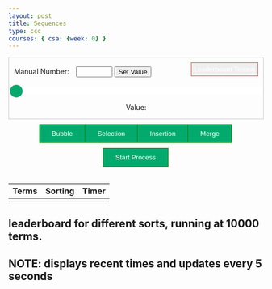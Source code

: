 ```yaml
---
layout: post
title: Sequences
type: ccc
courses: { csa: {week: 0} }
---
```


<style>
  .slidecontainer {
    width: 100%;
  }

  .slider {
    -webkit-appearance: none;
    width: 100%;
    height: 15px;
    border-radius: 5px;
    background: white;
    outline: none;
    opacity: 1;
    -webkit-transition: .2s;
    transition: opacity .2s;
  }

  .slider:hover {
    opacity: 1;
  }

  .slider::-webkit-slider-thumb {
    -webkit-appearance: none;
    appearance: none;
    width: 25px;
    height: 25px;
    border-radius: 50%;
    background: #04AA6D;
    cursor: pointer;
  }

  .slider::-moz-range-thumb {
    width: 25px;
    height: 25px;
    border-radius: 50%;
    background: #04AA6D;
    cursor: pointer;
  }

  #manualValue {
      color: black;
  }

  .btn-group button {
    background-color: #04AA6D;
    border: 1px solid green;
    color: white;
    padding: 10px 24px;
    cursor: pointer;
    float: left;
    transition: background-color 0.8s ease; /* Add animation to background color */
     transition: transform 0.3s ease;
  }

  .btn-group button:not(:last-child) {
    border-right: none; /* Prevent double borders */
  }

  /* Clear floats (clearfix hack) */
  .btn-group:after {
    content: "";
    clear: both;
    display: table;
  }

  /* Add a background color on hover */
  .btn-group button:hover {
    background-color: #3e8e41;
    transform: scale(1.05) translate(0px, -3px);
  }


  .btn-group {
    display: flex;
    justify-content: center;
    align-items: center;
    padding-top: 10px;
  }

  .btn-group-2 button {
  background-color: #04AA6D;
  border: 1px solid green;
  color: white;
  padding: 10px 24px;
  cursor: pointer;
  float: left;
  transition: background-color 0.7s ease; /* Add animation to background color */
  }

  .btn-group-2 button:not(:last-child) {
    border-right: none; /* Prevent double borders */
  }

  /* Clear floats (clearfix hack) */
  .btn-group-2:after {
    content: "";
    clear: both;
    display: table;
  }

  /* Add a background color on hover */
  .btn-group-2 button:hover {
    background-color: #3e8e41;
    transform: scale(1.02) 1ms ease-in-out;
  }


  .btn-group-2 {
    display: flex;
    justify-content: center;
    align-items: center;
    padding-top: 10px;
  }

  #leaderButton {
    padding: 5px;
    margin-bottom: 10px;
    border: 1px solid #cf4a4a;
    color: white; /* White text */
    cursor: pointer; /* Pointer/hand icon */
  }

  .timeDiv {
    display: flex;
    justify-content: center;
    align-items: center;
    padding-top: 10px;
  }

  .manual-container {
    display: flex;
    justify-content: space-between;
    align-items: center;
    margin: 10px;
  }

  .manual-container label {
    margin-right: 10px;
  }

  .slider-container {
    display: flex;
    justify-content: center;
    align-items: center;
  }

  .slidecontainer {
      border: 1px solid #ccc;
      justify-content: center;
      text-align: center;
  }

  #sortingTEXT,
  #termsTEXT,
  #timerTEXT {
    text-align: center;
  }

  .result div {
    width: 100%;
    border-collapse: collapse;
    margin-top: 20px;
  }

  .result div th, .result div td {
    border: 1px solid #ddd;
    padding: 8px;
    text-align: left;
  }

  #inputRange {
    border: none !important;
  }
</style>

<div class="slidecontainer">
  <div class="manual-container">
    <!-- Manual Value -->
    <div>
      <label for="manualValue">Manual Number:</label>
      <input type="number" id="manualValue" min="100" max="1000">
      <button onclick="setManualValue()">Set Value</button>
    </div>
    <!-- Leaderboard -->
    <button id="leaderButton" onclick="leaderboardPlay()">Leaderboard Testing</button>
  </div>
  <div class="slider-container">
    <!-- Slider -->
    <input type="range" min="100" max="10000" value="100" class="slider" id="inputRange">
  </div>
  <!-- Value -->
  <p>Value: <span id="shownNumber"></span></p>
</div>

<div id="sorts" class="btn-group">
  <button id="Bubble" onclick="bubbleClick()">Bubble</button>
  <button id="Selection" onclick="selectionClick()">Selection</button>
  <button id="Insertion" onclick="insertionClick()">Insertion</button>
  <button id="Merge" onclick="mergeClick()">Merge</button>
</div>

<div class="btn-group-2">
  <button onclick="main()">Start Process</button>
</div>

<br>
<table class="result div">
  <thead>
    <tr>
      <th>Terms</th>
      <th>Sorting</th>
      <th>Timer</th>
    </tr>
  </thead>
  <tbody>
    <tr>
      <td id="termsTEXT"></td>
      <td id="sortingTEXT"></td>
      <td id="timerTEXT"></td>
    </tr>
  </tbody>
</table>
<script src="{{site.baseurl}}/assets/js/sequences.js"></script>

## leaderboard for different sorts, running at 10000 terms. 

## NOTE: displays recent times and updates every 5 seconds

<head>
<link rel="stylesheet" href="/jtf-blog/css/sequences.css">

<div id="sort-cards" class="scroll-container">
    <!-- Cards will be dynamically added here -->
</div>
</head>
<!-- //<script src="{{site.baseurl}}/assets/js/leaderboard.js"></script> -->

<script>
function display() {
    const apiUrl = 'http://localhost:8085/api/leaderboard/';
    fetch(apiUrl)
        .then(response => {
            if (!response.ok) {
                throw Error('Network response was not ok');
            }
            return response.json();
        })
        .then(data => {
            console.log(data);
            updateLeaderboard(data); // Call the function to update leaderboard cards
        })
        .catch(error => console.error("Error fetching data:", error));
}

function updateLeaderboard(data) {
    const sortCardsContainer = document.getElementById("sort-cards");

    // Clear existing cards before updating
    sortCardsContainer.innerHTML = '';

    data.forEach(leaderboard => {
        // Create a new div card for each leaderboard entry
        const card = document.createElement("div");
        card.className = "card"; 
        card.innerHTML = `
            <div class="details">
                <div class="info">
                    <h3>${leaderboard.sortName}</h3>
                    <p><b>terms:</b> ${leaderboard.terms}</p>
                    <p><b>time:</b> ${leaderboard.time} ms</p>
                </div>
                <div class="actions">

                </div>
            </div>
        `;
        sortCardsContainer.appendChild(card); 
    });
}

document.addEventListener("DOMContentLoaded", function () {
    // Load initial leaderboard data
    display();

    // Refresh the data every 5 seconds (adjust as needed)
    setInterval(display, 5000);
});
</script>
